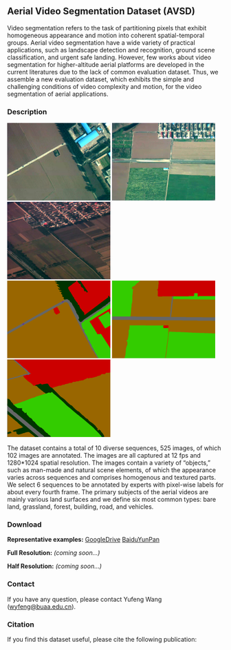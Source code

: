 ## Aerial Video Segmentation Dataset (AVSD)

Video segmentation refers to the task of partitioning pixels that exhibit homogeneous appearance and motion into coherent spatial-temporal groups. Aerial video segmentation have a wide variety of practical applications, such as landscape detection and recognition, ground scene classification, and urgent safe landing. However, few works about video segmentation for higher-altitude aerial platforms are developed in the current literatures due to the lack of common evaluation dataset. Thus, we assemble a new evaluation dataset, which exhibits the simple and challenging conditions of video complexity and motion, for the video segmentation of aerial applications.

### Description
<div>
<img src="https://raw.githubusercontent.com/wyfeng1020/AVSD/master/examples/ImgData_0351.bmp" width = "240" height = "180" alt="ImgData_0351">
<img src="https://raw.githubusercontent.com/wyfeng1020/AVSD/master/examples/ImgData_1702.bmp" width = "240" height = "180" alt="ImgData_1702">
<img src="https://raw.githubusercontent.com/wyfeng1020/AVSD/master/examples/ImgData_4006.bmp" width = "240" height = "180" alt="ImgData_4006">  
</div>
<div>
<img src="https://raw.githubusercontent.com/wyfeng1020/AVSD/master/examples/ImgData_0351_gt.bmp" width = "240" height = "180" alt="ImgData_0351_gt">
<img src="https://raw.githubusercontent.com/wyfeng1020/AVSD/master/examples/ImgData_1702_gt.bmp" width = "240" height = "180" alt="ImgData_1702_gt">
<img src="https://raw.githubusercontent.com/wyfeng1020/AVSD/master/examples/ImgData_4006_gt.bmp" width = "240" height = "180" alt="ImgData_4006_gt">
</div>

The dataset contains a total of 10 diverse sequences, 525 images, of which 102 images are annotated. The images are all captured at 12 fps and 1280*1024 spatial resolution. The images contain a variety of “objects,” such as man-made and natural scene elements, of which the appearance varies across sequences and comprises homogenous and textured parts. We select 6 sequences to be annotated by experts with pixel-wise labels for about every fourth frame. The primary subjects of the aerial videos are mainly various land surfaces and we define six most common types: bare land, grassland, forest, building, road, and vehicles.

### Download

**Representative examples:** [GoogleDrive](https://drive.google.com/file/d/1GnCoeg-qwfJgLCXCFCAXhjfx7cY2RGvb/view?usp=sharing)  [BaiduYunPan](https://pan.baidu.com/s/1NzcOnr68YUB8e9YvDTxVGQ)

**Full Resolution:** _(coming soon...)_

**Half Resolution:** _(coming soon...)_

### Contact

If you have any question, please contact Yufeng Wang (wyfeng@buaa.edu.cn).

### Citation
If you find this dataset useful, please cite the following publication:

